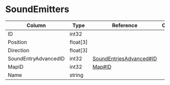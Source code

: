 # SoundEmitters

| Column | Type | Reference | Comment |
|--------|------|-----------|---------|
|ID|int32|||
|Position|float[3]|||
|Direction|float[3]|||
|SoundEntryAdvancedID|int32|[SoundEntriesAdvanced#ID](SoundEntriesAdvanced.md)||
|MapID|int32|[Map#ID](Map.md)||
|Name|string|||
